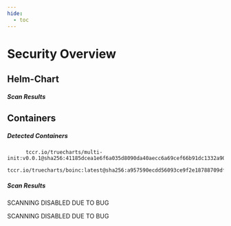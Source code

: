 ```yaml
---
hide:
  - toc
---
```


# Security Overview

<link href="https://truecharts.org/_static/trivy.css" type="text/css" rel="stylesheet" />

## Helm-Chart

##### Scan Results


## Containers

##### Detected Containers

          tccr.io/truecharts/multi-init:v0.0.1@sha256:41185dcea1e6f6a035d8090da40aecc6a69cef66b91dc1332a90c9d22861d367
          tccr.io/truecharts/boinc:latest@sha256:a957590ecdd56093ce9f2e18788709df9099ca7db7668b1f39f5464e0a55a66d

##### Scan Results

SCANNING DISABLED DUE TO BUG

SCANNING DISABLED DUE TO BUG
